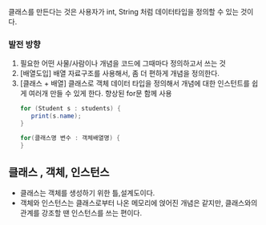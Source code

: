 
클래스를 만든다는 것은 사용자가 int, String 처럼 데이터타입을 정의할 수 있는 것이다.

### 발전 방향
1. 필요한 어떤 사물/사람이나 개념을 코드에 그때마다 정의하고서 쓰는 것
2. [배열도입] 배열 자료구조를 사용해서, 좀 더 편하게 개념을 정의한다.
3. [클래스 + 배열] 클래스로 객체 데이터 타입을 정의해서 개념에 대한 인스턴트를 쉽게 여러개 만들 수 있게 한다.
    향상된 for문 함께 사용
    ```java
   for (Student s : students) {
       print(s.name);
   }
   
   for(클래스명 변수 : 객체배열명) {
   }
    ```

##  클래스 , 객체, 인스턴스
- 클래스는 객체를 생성하기 위한 틀,설계도이다.
- 객체와 인스턴스는 클래스로부터 나온 메모리에 얹어진 개념은 같지만, 클래스와의 관계를 강조할 땐 인스턴스를 쓰는 편이다. 



